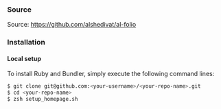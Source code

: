 ### Source
Source: https://github.com/alshedivat/al-folio

### Installation

#### Local setup

To install Ruby and Bundler, simply execute the following command lines:

```bash
$ git clone git@github.com:<your-username>/<your-repo-name>.git
$ cd <your-repo-name>
$ zsh setup_homepage.sh
```